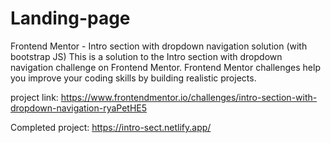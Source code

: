 # Landing-page
Frontend Mentor - Intro section with dropdown navigation solution (with bootstrap  JS)
This is a solution to the Intro section with dropdown navigation challenge on Frontend Mentor. Frontend Mentor challenges help you improve your coding skills by building realistic projects.



project link: https://www.frontendmentor.io/challenges/intro-section-with-dropdown-navigation-ryaPetHE5





Completed project: https://intro-sect.netlify.app/
